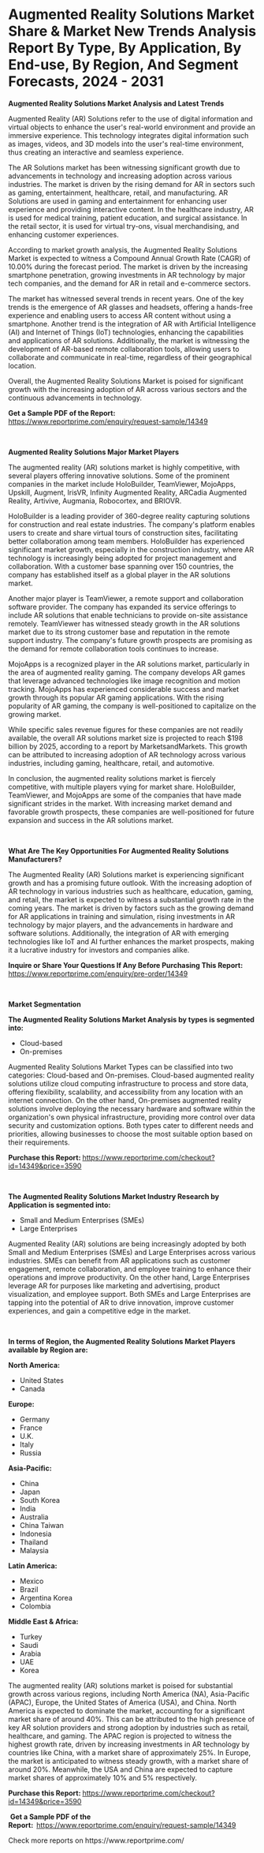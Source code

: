 <p><h1>Augmented Reality Solutions Market Share & Market New Trends Analysis Report By Type, By Application, By End-use, By Region, And Segment Forecasts, 2024 - 2031</h1></p><p><strong>Augmented Reality Solutions Market Analysis and Latest Trends</strong></p>
<p><p>Augmented Reality (AR) Solutions refer to the use of digital information and virtual objects to enhance the user's real-world environment and provide an immersive experience. This technology integrates digital information such as images, videos, and 3D models into the user's real-time environment, thus creating an interactive and seamless experience.</p><p>The AR Solutions market has been witnessing significant growth due to advancements in technology and increasing adoption across various industries. The market is driven by the rising demand for AR in sectors such as gaming, entertainment, healthcare, retail, and manufacturing. AR Solutions are used in gaming and entertainment for enhancing user experience and providing interactive content. In the healthcare industry, AR is used for medical training, patient education, and surgical assistance. In the retail sector, it is used for virtual try-ons, visual merchandising, and enhancing customer experiences.</p><p>According to market growth analysis, the Augmented Reality Solutions Market is expected to witness a Compound Annual Growth Rate (CAGR) of 10.00% during the forecast period. The market is driven by the increasing smartphone penetration, growing investments in AR technology by major tech companies, and the demand for AR in retail and e-commerce sectors.</p><p>The market has witnessed several trends in recent years. One of the key trends is the emergence of AR glasses and headsets, offering a hands-free experience and enabling users to access AR content without using a smartphone. Another trend is the integration of AR with Artificial Intelligence (AI) and Internet of Things (IoT) technologies, enhancing the capabilities and applications of AR solutions. Additionally, the market is witnessing the development of AR-based remote collaboration tools, allowing users to collaborate and communicate in real-time, regardless of their geographical location.</p><p>Overall, the Augmented Reality Solutions Market is poised for significant growth with the increasing adoption of AR across various sectors and the continuous advancements in technology.</p></p>
<p><strong>Get a Sample PDF of the Report:&nbsp;</strong> <a href="https://www.reportprime.com/enquiry/request-sample/14349">https://www.reportprime.com/enquiry/request-sample/14349</a></p>
<p>&nbsp;</p>
<p><strong>Augmented Reality Solutions Major Market Players</strong></p>
<p><p>The augmented reality (AR) solutions market is highly competitive, with several players offering innovative solutions. Some of the prominent companies in the market include HoloBuilder, TeamViewer, MojoApps, Upskill, Augment, IrisVR, Infinity Augmented Reality, ARCadia Augmented Reality, Artivive, Augmania, Robocortex, and BRIOVR.</p><p>HoloBuilder is a leading provider of 360-degree reality capturing solutions for construction and real estate industries. The company's platform enables users to create and share virtual tours of construction sites, facilitating better collaboration among team members. HoloBuilder has experienced significant market growth, especially in the construction industry, where AR technology is increasingly being adopted for project management and collaboration. With a customer base spanning over 150 countries, the company has established itself as a global player in the AR solutions market.</p><p>Another major player is TeamViewer, a remote support and collaboration software provider. The company has expanded its service offerings to include AR solutions that enable technicians to provide on-site assistance remotely. TeamViewer has witnessed steady growth in the AR solutions market due to its strong customer base and reputation in the remote support industry. The company's future growth prospects are promising as the demand for remote collaboration tools continues to increase.</p><p>MojoApps is a recognized player in the AR solutions market, particularly in the area of augmented reality gaming. The company develops AR games that leverage advanced technologies like image recognition and motion tracking. MojoApps has experienced considerable success and market growth through its popular AR gaming applications. With the rising popularity of AR gaming, the company is well-positioned to capitalize on the growing market.</p><p>While specific sales revenue figures for these companies are not readily available, the overall AR solutions market size is projected to reach $198 billion by 2025, according to a report by MarketsandMarkets. This growth can be attributed to increasing adoption of AR technology across various industries, including gaming, healthcare, retail, and automotive.</p><p>In conclusion, the augmented reality solutions market is fiercely competitive, with multiple players vying for market share. HoloBuilder, TeamViewer, and MojoApps are some of the companies that have made significant strides in the market. With increasing market demand and favorable growth prospects, these companies are well-positioned for future expansion and success in the AR solutions market.</p></p>
<p>&nbsp;</p>
<p><strong>What Are The Key Opportunities For Augmented Reality Solutions Manufacturers?</strong></p>
<p><p>The Augmented Reality (AR) Solutions market is experiencing significant growth and has a promising future outlook. With the increasing adoption of AR technology in various industries such as healthcare, education, gaming, and retail, the market is expected to witness a substantial growth rate in the coming years. The market is driven by factors such as the growing demand for AR applications in training and simulation, rising investments in AR technology by major players, and the advancements in hardware and software solutions. Additionally, the integration of AR with emerging technologies like IoT and AI further enhances the market prospects, making it a lucrative industry for investors and companies alike.</p></p>
<p><strong>Inquire or Share Your Questions If Any Before Purchasing This Report:</strong> <a href="https://www.reportprime.com/enquiry/pre-order/14349">https://www.reportprime.com/enquiry/pre-order/14349</a></p>
<p>&nbsp;</p>
<p><strong>Market Segmentation</strong></p>
<p><strong>The Augmented Reality Solutions Market Analysis by types is segmented into:</strong></p>
<p><ul><li>Cloud-based</li><li>On-premises</li></ul></p>
<p><p>Augmented Reality Solutions Market Types can be classified into two categories: Cloud-based and On-premises. Cloud-based augmented reality solutions utilize cloud computing infrastructure to process and store data, offering flexibility, scalability, and accessibility from any location with an internet connection. On the other hand, On-premises augmented reality solutions involve deploying the necessary hardware and software within the organization's own physical infrastructure, providing more control over data security and customization options. Both types cater to different needs and priorities, allowing businesses to choose the most suitable option based on their requirements.</p></p>
<p><strong>Purchase this Report:&nbsp;</strong><a href="https://www.reportprime.com/checkout?id=14349&price=3590">https://www.reportprime.com/checkout?id=14349&price=3590</a></p>
<p>&nbsp;</p>
<p><strong>The Augmented Reality Solutions Market Industry Research by Application is segmented into:</strong></p>
<p><ul><li>Small and Medium Enterprises (SMEs)</li><li>Large Enterprises</li></ul></p>
<p><p>Augmented Reality (AR) solutions are being increasingly adopted by both Small and Medium Enterprises (SMEs) and Large Enterprises across various industries. SMEs can benefit from AR applications such as customer engagement, remote collaboration, and employee training to enhance their operations and improve productivity. On the other hand, Large Enterprises leverage AR for purposes like marketing and advertising, product visualization, and employee support. Both SMEs and Large Enterprises are tapping into the potential of AR to drive innovation, improve customer experiences, and gain a competitive edge in the market.</p></p>
<p>&nbsp;</p>
<p><strong>In terms of Region, the Augmented Reality Solutions Market Players available by Region are:</strong></p>
<p>
    <p> <strong> North America: </strong>
        <ul>
            <li>United States</li>
            <li>Canada</li>
        </ul>
        </p> 
    <p> <strong> Europe: </strong>
        <ul>
            <li>Germany</li>
            <li>France</li>
            <li>U.K.</li>
            <li>Italy</li>
            <li>Russia</li>
        </ul>
        </p> 
    <p> <strong> Asia-Pacific: </strong>
        <ul>
            <li>China</li>
            <li>Japan</li>
            <li>South Korea</li>
            <li>India</li>
            <li>Australia</li>
            <li>China Taiwan</li>
            <li>Indonesia</li>
            <li>Thailand</li>
            <li>Malaysia</li>
        </ul>
        </p> 
    <p> <strong> Latin America: </strong>
        <ul>
            <li>Mexico</li>
            <li>Brazil</li>
            <li>Argentina Korea</li>
            <li>Colombia</li>
        </ul>
        </p> 
    <p> <strong> Middle East & Africa: </strong>
        <ul>
            <li>Turkey</li>
            <li>Saudi</li>
            <li>Arabia</li>
            <li>UAE</li>
            <li>Korea</li>
        </ul>
    </p>
    </p>
<p><p>The augmented reality (AR) solutions market is poised for substantial growth across various regions, including North America (NA), Asia-Pacific (APAC), Europe, the United States of America (USA), and China. North America is expected to dominate the market, accounting for a significant market share of around 40%. This can be attributed to the high presence of key AR solution providers and strong adoption by industries such as retail, healthcare, and gaming. The APAC region is projected to witness the highest growth rate, driven by increasing investments in AR technology by countries like China, with a market share of approximately 25%. In Europe, the market is anticipated to witness steady growth, with a market share of around 20%. Meanwhile, the USA and China are expected to capture market shares of approximately 10% and 5% respectively.</p></p>
<p><strong>Purchase this Report: </strong><a href="https://www.reportprime.com/checkout?id=14349&price=3590">https://www.reportprime.com/checkout?id=14349&price=3590</a></p>
<p>&nbsp;<strong>Get a Sample PDF of the Report:&nbsp;&nbsp;</strong><a href="https://www.reportprime.com/enquiry/request-sample/14349">https://www.reportprime.com/enquiry/request-sample/14349</a></p>
<p><strong></strong></p>
<p>Check more reports on https://www.reportprime.com/</p>